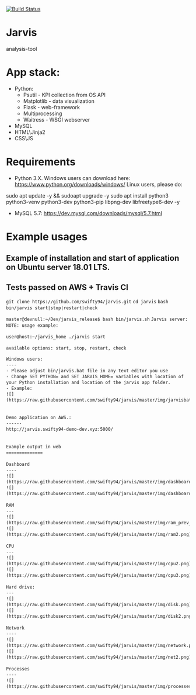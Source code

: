 [![Build Status](https://travis-ci.org/swifty94/jarvis.svg?branch=master)](https://travis-ci.org/swifty94/jarvis)

# Jarvis

analysis-tool

App stack:
========
- Python:
    - Psutil - KPI collection from OS API
    - Matplotlib - data visualization
    - Flask - web-framework
    - Multiprocessing 
    - Waitress - WSGI webserver
- MySQL
- HTML\Jinja2
- CSS\JS

Requirements
========

- Python 3.X. Windows users can download here: https://www.python.org/downloads/windows/
Linux users, please do:

sudo apt update -y && sudoapt upgrade -y 
sudo apt install python3 python3-venv python3-dev python3-pip libpng-dev libfreetype6-dev -y

- MySQL 5.7: https://dev.mysql.com/downloads/mysql/5.7.html

Example usages
==============

Example of installation and start of application on Ubuntu server 18.01 LTS.
---
Tests passed on AWS + Travis CI
---

``` git clone https://github.com/swifty94/jarvis.git ```
``` cd jarvis ```
``` bash bin/jarvis start|stop|restart|check ```

``` master@devnull:~/Dev/jarvis_release$ bash bin/jarvis.sh ```
``` Jarvis server: NOTE: usage example: ```

``` user@host:~/jarvis_home ./jarvis start ```

``` available options: start, stop, restart, check ```
```
Windows users:
----
- Please adjust bin/jarvis.bat file in any text editor you use
- Change SET PYTHON= and SET JARVIS_HOME= variables with location of your Python installation and location of the jarvis app folder. 
- Example:
![](https://raw.githubusercontent.com/swifty94/jarvis/master/img/jarvisbat.png)


Demo application on AWS.:
------
http://jarvis.swifty94-demo-dev.xyz:5000/


Example output in web
==============

Dashboard
----
![](https://raw.githubusercontent.com/swifty94/jarvis/master/img/dashboard.png)
![](https://raw.githubusercontent.com/swifty94/jarvis/master/img/dashboard_2.png)

RAM
---
![](https://raw.githubusercontent.com/swifty94/jarvis/master/img/ram_prev_month.png)
![](https://raw.githubusercontent.com/swifty94/jarvis/master/img/ram2.png)

CPU
---
![](https://raw.githubusercontent.com/swifty94/jarvis/master/img/cpu2.png)
![](https://raw.githubusercontent.com/swifty94/jarvis/master/img/cpu3.png)

Hard drive:
---
![](https://raw.githubusercontent.com/swifty94/jarvis/master/img/disk.png)
![](https://raw.githubusercontent.com/swifty94/jarvis/master/img/disk2.png)

Network
----
![](https://raw.githubusercontent.com/swifty94/jarvis/master/img/network.png)
![](https://raw.githubusercontent.com/swifty94/jarvis/master/img/net2.png)

Processes
----
![](https://raw.githubusercontent.com/swifty94/jarvis/master/img/processes.png)